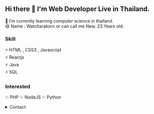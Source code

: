  ## Hi there 👋 I'm Web Developer Live in Thailand.
🌱 I’m currently learning computer science in thailand.<br>
😄 Name :  Watcharakorn or can call me New. 23 Years old.<br>
### Skill 
⚡ HTML , CSS3 , Javascript<br>
⚡ Reactjs<br>
⚡ Java<br>
⚡ SQL<br>

### Interested
✨ PHP
✨ NodeJS
✨ Python

<details>
<summary>Contact</summary>
 <br>
 <img src="https://user-images.githubusercontent.com/65608669/152331240-2d33c7f5-a547-4e22-9416-b730cec67891.png" width="20" height="20"/>
 <a href="https://www.facebook.com/nevv.wrk" target="_blank">Watcharakorn inrapsert</a>
 </span>
 <br>
 <span>
 <img src="https://user-images.githubusercontent.com/65608669/152339992-27d7e798-71fd-4ebb-a7d3-24654c65f4c8.png" width="20" height="20">
 <a href="https://www.instagram.com/nevvwrk/" target="_blank">nevvwrk</a>
 </span>
 <br>
 <span>
 <img src="https://user-images.githubusercontent.com/65608669/152346795-082f009a-5f68-40cf-aaa1-8d62f59f6d61.png" width="20" height="20">
 <a href="www.youtube.com/nevvwrk">nevvwrk</a>
 </span>
 <br>
 <span>
 <img src="https://user-images.githubusercontent.com/65608669/152348094-62931348-4170-4ecf-b110-bfcd169c6372.png" width="20" height="20">
 <a href="https://discord.gg/7x3cpNgSvg">Discord</a>
</span>
<br>
 <span>
🌎 <a href="https://nevvwrk.github.io">https://nevvwrk.github.io/</a>
 </span>
</details>


<!--
**nevvwrk/nevvwrk** is a ✨ _special_ ✨ repository because its `README.md` (this file) appears on your GitHub profile.

Here are some ideas to get you started:

- 🔭 I’m currently working on ...
- 🌱 I’m currently learning ...
- 👯 I’m looking to collaborate on ...
- 🤔 I’m looking for help with ...
- 💬 Ask me about ...
- 📫 How to reach me: ...
- 😄 Pronouns: ...
- ⚡ Fun fact: ...
- 🎯 :dart:
- ✅ :white_check_mark:
-	🔲 :black_square_button:
- 🔳 :white_square_button:
- 📌 :pushpin:
- 🔗 :link:
- 🌈	:rainbow:
- ⚡	:zap:
- ✨	:sparkles:
- 📙	:orange_book:
- 📁	:file_folder:
- 🔒	:lock:
- 🔑	:key:
- 🔴	:red_circle:
- 🟠	:orange_circle:
- 🟡	:yellow_circle:
- 🟢	:green_circle:
- 🚩	:triangular_flag_on_post:
- 🌐 :globe_with_meridians:
- 🌎 :earth_americas:
- 🇹🇭	:thailand:
- IG : ![image](https://user-images.githubusercontent.com/65608669/152338608-187bb311-7fad-48d2-a076-17bc228eadf3.png)
- twich : ![Twitch](https://img.shields.io/badge/Twitch-9347FF?style=for-the-badge&logo=twitch&logoColor=white)
- drop down :
    <details>
    <summary>Heading</summary>
    <ul>
    <li> markdown list 1</li>
    <ul>
    <li> nested list 1</li>
    <li> nested list 2</li>
    </ul>
    <li> markdown list 2</li>
    </ul>
    </details>

-->
